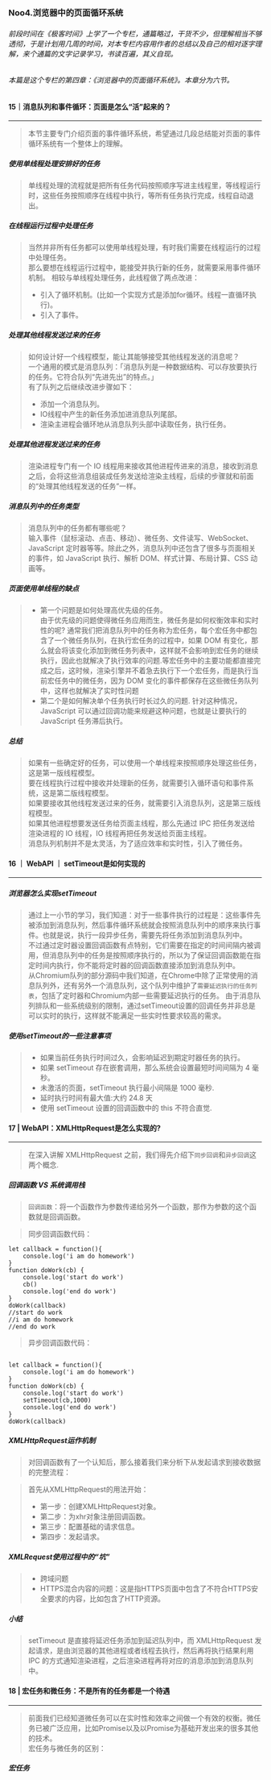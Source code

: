 ### Noo4.浏览器中的页面循环系统

###### 前段时间在《极客时间》上学了一个专栏，通篇略过，干货不少，但理解相当不够透彻，于是计划用几周的时间，对本专栏内容用作者的总结以及自己的相对逐字理解，来个通篇的文字记录学习，书读百遍，其义自现。  

###### 本篇是这个专栏的第四章：《浏览器中的页面循环系统》。本章分为六节。
<!--more-->
#### 15｜消息队列和事件循环：页面是怎么“活”起来的？
---
> 本节主要专门介绍页面的事件循环系统，希望通过几段总结能对页面的事件循环系统有一个整体上的理解。    
##### 使用单线程处理安排好的任务
> 单线程处理的流程就是把所有任务代码按照顺序写进主线程里，等线程运行时，这些任务按照顺序在线程中执行，等所有任务执行完成，线程自动退出。        
##### 在线程运行过程中处理任务
> 当然并非所有任务都可以使用单线程处理，有时我们需要在线程运行的过程中处理任务。    
> 那么要想在线程运行过程中，能接受并执行新的任务，就需要采用事件循环机制。
> 相较与单线程处理任务，此线程做了两点改进：  
> + 引入了循环机制。(比如一个实现方式是添加for循环。线程一直循环执行)。 
> + 引入了事件。
##### 处理其他线程发送过来的任务
> 如何设计好一个线程模型，能让其能够接受其他线程发送的消息呢？  
> 一个通用的模式是消息队列：「消息队列是一种数据结构、可以存放要执行的任务。它符合队列“先进先出”的特点。」      
> 有了队列之后继续改进步骤如下：    
> + 添加一个消息队列。  
> + IO线程中产生的新任务添加进消息队列尾部。    
> + 渲染主进程会循环地从消息队列头部中读取任务，执行任务。  
##### 处理其他进程发送过来的任务
> 渲染进程专门有一个 IO 线程用来接收其他进程传进来的消息，接收到消息之后，会将这些消息组装成任务发送给渲染主线程，后续的步骤就和前面的“处理其他线程发送的任务”一样。    
##### 消息队列中的任务类型
> 消息队列中的任务都有哪些呢？  
> 输入事件（鼠标滚动、点击、移动）、微任务、文件读写、WebSocket、JavaScript 定时器等等。除此之外，消息队列中还包含了很多与页面相关的事件，如 JavaScript 执行、解析 DOM、样式计算、布局计算、CSS 动画等。    
##### 页面使用单线程的缺点
> + 第一个问题是如何处理高优先级的任务。    
> 由于优先级的问题使得微任务应用而生，微任务是如何权衡效率和实时性的呢? 
> 通常我们把消息队列中的任务称为宏任务，每个宏任务中都包含了一个微任务队列，在执行宏任务的过程中，如果 DOM 有变化，那么就会将该变化添加到微任务列表中，这样就不会影响到宏任务的继续执行，因此也就解决了执行效率的问题.等宏任务中的主要功能都直接完成之后，这时候，渲染引擎并不着急去执行下一个宏任务，而是执行当前宏任务中的微任务，因为 DOM 变化的事件都保存在这些微任务队列中，这样也就解决了实时性问题   
> + 第二个是如何解决单个任务执行时长过久的问题. 
>  针对这种情况，JavaScript 可以通过回调功能来规避这种问题，也就是让要执行的 JavaScript 任务滞后执行。  
##### 总结
> 如果有一些确定好的任务，可以使用一个单线程来按照顺序处理这些任务，这是第一版线程模型。    
> 要在线程执行过程中接收并处理新的任务，就需要引入循环语句和事件系统，这是第二版线程模型。  
> 如果要接收其他线程发送过来的任务，就需要引入消息队列，这是第三版线程模型。    
> 如果其他进程想要发送任务给页面主线程，那么先通过 IPC 把任务发送给渲染进程的 IO 线程，IO 线程再把任务发送给页面主线程。    
> 消息队列机制并不是太灵活，为了适应效率和实时性，引入了微任务。

#### 16 ｜ WebAPI ｜ setTimeout是如何实现的 
---
##### 浏览器怎么实现setTimeout
> 通过上一小节的学习，我们知道：对于一些事件执行的过程是：这些事件先被添加到消息队列，然后事件循环系统就会按照消息队列中的顺序来执行事件。也就是说，执行一段异步任务，需要先将任务添加到消息队列中。    
> 不过通过定时器设置回调函数有点特别，它们需要在指定的时间间隔内被调用，但消息队列中的任务是按照顺序执行的，所以为了保证回调函数能在指定时间内执行，你不能将定时器的回调函数直接添加到消息队列中。  
> 从Chromium队列的部分源码中我们知道，在Chrome中除了正常使用的消息队列外，还有另外一个消息队列，这个队列中维护了`需要延迟执行的任务列表`，包括了定时器和Chromium内部一些需要延迟执行的任务。
> 由于消息队列排队和一些系统级别的限制，通过setTimeout设置的回调任务并非总是可以实时的执行，这样就不能满足一些实时性要求较高的需求。    
##### 使用setTimeout的一些注意事项
> + 如果当前任务执行时间过久，会影响延迟到期定时器任务的执行。  
> + 如果 setTimeout 存在嵌套调用，那么系统会设置最短时间间隔为 4 毫秒。 
> + 未激活的页面，setTimeout 执行最小间隔是 1000 毫秒.  
> + 延时执行时间有最大值:大约 24.8 天   
> + 使用 setTimeout 设置的回调函数中的 this 不符合直觉. 

#### 17 | WebAPI：XMLHttpRequest是怎么实现的?
---
> 在深入讲解 XMLHttpRequest 之前，我们得先介绍下`同步回调`和`异步回调`这两个概念.   
##### 回调函数 VS 系统调用栈
> `回调函数`：将一个函数作为参数传递给另外一个函数，那作为参数的这个函数就是回调函数。

> 同步回调函数代码：  
```
let callback = function(){
    console.log('i am do homework')
}
function doWork(cb) {
    console.log('start do work')
    cb()
    console.log('end do work')
}
doWork(callback)
//start do work
//i am do homework
//end do work
```

> 异步回调函数代码：
```

let callback = function(){
    console.log('i am do homework')
}
function doWork(cb) {
    console.log('start do work')
    setTimeout(cb,1000)   
    console.log('end do work')
}
doWork(callback)
```
##### XMLHttpRequest运作机制
> 对回调函数有了一个认知后，那么接着我们来分析下从发起请求到接收数据的完整流程：    

> 首先从XMLHttpRequest的用法开始：
> + 第一步：创建XMLHttpRequest对象。  
> + 第二步：为xhr对象注册回调函数。
> + 第三步：配置基础的请求信息。    
> + 第四步：发起请求。  
##### XMLRequest使用过程中的“坑”    
> + 跨域问题    
> + HTTPS混合内容的问题：这是指HTTPS页面中包含了不符合HTTPS安全要求的内容，比如包含了HTTP资源。
##### 小结
> setTimeout 是直接将延迟任务添加到延迟队列中，而 XMLHttpRequest 发起请求，是由浏览器的其他进程或者线程去执行，然后再将执行结果利用 IPC 的方式通知渲染进程，之后渲染进程再将对应的消息添加到消息队列中。    

#### 18 | 宏任务和微任务：不是所有的任务都是一个待遇
---
> 前面我们已经知道微任务可以在实时性和效率之间做一个有效的权衡。微任务已被广泛应用，比如Promise以及以Promise为基础开发出来的很多其他的技术。    
> 宏任务与微任务的区别：    
##### 宏任务
> 